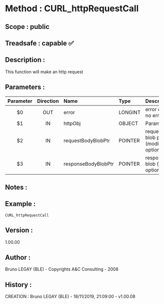 ﻿# **Method :** CURL_httpRequestCall
## **Scope :** public
## **Treadsafe :** capable ✅ 
## **Description :** 
This function will make an http request
## **Parameters :** 
| Parameter | Direction | Name | Type | Description | 
|:----:|:----:|:----|:----|:----| 
| $0 | OUT | error | LONGINT | error code (0 if no error) | 
| $1 | IN | httpObj | OBJECT | ParamDescription | 
| $2 | IN | requestBodyBlobPtr | POINTER | request body blob pointer (modified, optional) | 
| $3 | IN | responseBodyBlobPtr | POINTER | response body blob (modified, optional) | 

## **Notes :** 

## **Example :** 
```
CURL_httpRequestCall
```
## **Version :** 
1.00.00
## **Author :** 
Bruno LEGAY (BLE) - Copyrights A&C Consulting - 2008
## **History :** 
 CREATION : Bruno LEGAY (BLE) - 18/11/2019, 21:09:00 - v1.00.08
